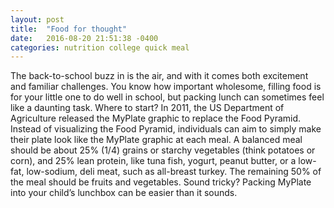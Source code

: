 ```yaml
---
layout: post
title:  "Food for thought"
date:   2016-08-20 21:51:38 -0400
categories: nutrition college quick meal
---
```

The back-to-school buzz in is the air, and with it comes both excitement and familiar challenges. You know how important wholesome, filling food is for your little one to do well in school, but packing lunch can sometimes feel like a daunting task. Where to start? In 2011, the US Department of Agriculture released the MyPlate graphic to replace the Food Pyramid. Instead of visualizing the Food Pyramid, individuals can aim to simply make their plate look like the MyPlate graphic at each meal. A balanced meal should be about 25% (1/4) grains or starchy vegetables (think potatoes or corn), and 25% lean protein, like tuna fish, yogurt, peanut butter, or a low-fat, low-sodium, deli meat, such as all-breast turkey. The remaining 50% of the meal should be fruits and vegetables. Sound tricky? Packing MyPlate into your child’s lunchbox can be easier than it sounds.
